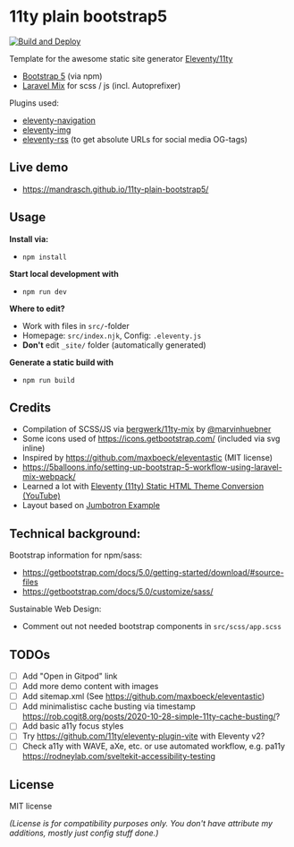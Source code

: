 # 11ty plain bootstrap5

[![Build and Deploy](https://github.com/mandrasch/11ty-plain-bootstrap5/actions/workflows/build-deploy.yaml/badge.svg)](https://github.com/mandrasch/11ty-plain-bootstrap5/actions/workflows/build-deploy.yaml)

Template for the awesome static site generator [Eleventy/11ty](https://www.11ty.dev/)

- [Bootstrap 5](https://www.npmjs.com/package/bootstrap) (via npm)
- [Laravel Mix](https://www.npmjs.com/package/laravel-mix) for scss / js (incl. Autoprefixer)

Plugins used:

- [eleventy-navigation](https://www.11ty.dev/docs/plugins/navigation/)
- [eleventy-img](https://www.11ty.dev/docs/plugins/image/)
- [eleventy-rss](https://www.11ty.dev/docs/plugins/rss/) (to get absolute URLs for social media OG-tags)

## Live demo

- https://mandrasch.github.io/11ty-plain-bootstrap5/

## Usage

**Install via:**

- `npm install`

**Start local development with**

- `npm run dev`

**Where to edit?**

- Work with files in `src/`-folder
- Homepage: `src/index.njk`, Config: `.eleventy.js`
- **Don't** edit `_site/` folder (automatically generated)

**Generate a static build with**

- `npm run build`

## Credits

- Compilation of SCSS/JS via [bergwerk/11ty-mix](https://github.com/bergwerk/11ty-mix) by [@marvinhuebner](https://github.com/marvinhuebner)
- Some icons used of https://icons.getbootstrap.com/ (included via svg inline)
- Inspired by https://github.com/maxboeck/eleventastic (MIT license)
- https://5balloons.info/setting-up-bootstrap-5-workflow-using-laravel-mix-webpack/
- Learned a lot with [Eleventy (11ty) Static HTML Theme Conversion (YouTube)](https://www.youtube.com/watch?v=z-o1W9ijUhI&list=PLOSLUtJ_J3rrJ1R1qEf8CCEpV3GgbJGNr)
- Layout based on [Jumbotron Example](https://getbootstrap.com/docs/5.0/examples/)

## Technical background:

Bootstrap information for npm/sass:

- https://getbootstrap.com/docs/5.0/getting-started/download/#source-files
- https://getbootstrap.com/docs/5.0/customize/sass/

Sustainable Web Design:

- Comment out not needed bootstrap components in `src/scss/app.scss`

## TODOs

- [ ] Add "Open in Gitpod" link
- [ ] Add more demo content with images
- [ ] Add sitemap.xml (See https://github.com/maxboeck/eleventastic)
- [ ] Add minimalistisc cache busting via timestamp https://rob.cogit8.org/posts/2020-10-28-simple-11ty-cache-busting/?
- [ ] Add basic a11y focus styles
- [ ] Try https://github.com/11ty/eleventy-plugin-vite with Eleventy v2?
- [ ] Check a11y with WAVE, aXe, etc. or use automated workflow, e.g. pa11y https://rodneylab.com/sveltekit-accessibility-testing

## License

MIT license

_(License is for compatibility purposes only. You don't have attribute my additions, mostly just config stuff done.)_
